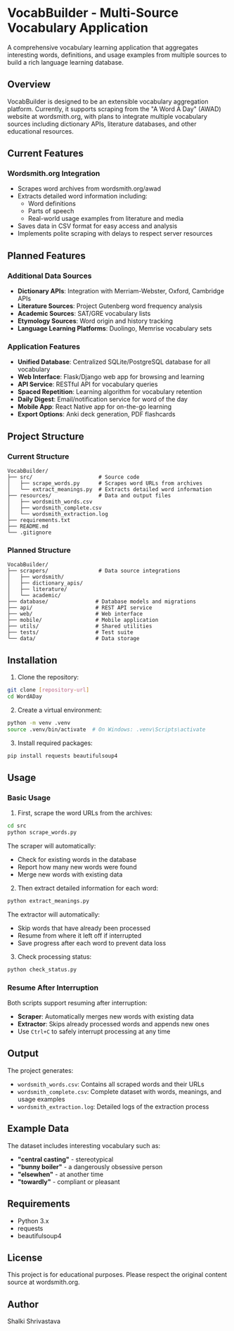 # VocabBuilder - Multi-Source Vocabulary Application

A comprehensive vocabulary learning application that aggregates interesting words, definitions, and usage examples from multiple sources to build a rich language learning database.

## Overview

VocabBuilder is designed to be an extensible vocabulary aggregation platform. Currently, it supports scraping from the "A Word A Day" (AWAD) website at wordsmith.org, with plans to integrate multiple vocabulary sources including dictionary APIs, literature databases, and other educational resources.

## Current Features

### Wordsmith.org Integration
- Scrapes word archives from wordsmith.org/awad
- Extracts detailed word information including:
  - Word definitions
  - Parts of speech
  - Real-world usage examples from literature and media
- Saves data in CSV format for easy access and analysis
- Implements polite scraping with delays to respect server resources

## Planned Features

### Additional Data Sources
- **Dictionary APIs**: Integration with Merriam-Webster, Oxford, Cambridge APIs
- **Literature Sources**: Project Gutenberg word frequency analysis
- **Academic Sources**: SAT/GRE vocabulary lists
- **Etymology Sources**: Word origin and history tracking
- **Language Learning Platforms**: Duolingo, Memrise vocabulary sets

### Application Features
- **Unified Database**: Centralized SQLite/PostgreSQL database for all vocabulary
- **Web Interface**: Flask/Django web app for browsing and learning
- **API Service**: RESTful API for vocabulary queries
- **Spaced Repetition**: Learning algorithm for vocabulary retention
- **Daily Digest**: Email/notification service for word of the day
- **Mobile App**: React Native app for on-the-go learning
- **Export Options**: Anki deck generation, PDF flashcards

## Project Structure

### Current Structure
```
VocabBuilder/
├── src/                     # Source code
│   ├── scrape_words.py      # Scrapes word URLs from archives
│   └── extract_meanings.py  # Extracts detailed word information
├── resources/               # Data and output files
│   ├── wordsmith_words.csv
│   ├── wordsmith_complete.csv
│   └── wordsmith_extraction.log
├── requirements.txt
├── README.md
└── .gitignore
```

### Planned Structure
```
VocabBuilder/
├── scrapers/                # Data source integrations
│   ├── wordsmith/
│   ├── dictionary_apis/
│   ├── literature/
│   └── academic/
├── database/               # Database models and migrations
├── api/                    # REST API service
├── web/                    # Web interface
├── mobile/                 # Mobile application
├── utils/                  # Shared utilities
├── tests/                  # Test suite
└── data/                   # Data storage
```

## Installation

1. Clone the repository:
```bash
git clone [repository-url]
cd WordADay
```

2. Create a virtual environment:
```bash
python -m venv .venv
source .venv/bin/activate  # On Windows: .venv\Scripts\activate
```

3. Install required packages:
```bash
pip install requests beautifulsoup4
```

## Usage

### Basic Usage

1. First, scrape the word URLs from the archives:
```bash
cd src
python scrape_words.py
```
The scraper will automatically:
- Check for existing words in the database
- Report how many new words were found
- Merge new words with existing data

2. Then extract detailed information for each word:
```bash
python extract_meanings.py
```
The extractor will automatically:
- Skip words that have already been processed
- Resume from where it left off if interrupted
- Save progress after each word to prevent data loss

3. Check processing status:
```bash
python check_status.py
```

### Resume After Interruption

Both scripts support resuming after interruption:
- **Scraper**: Automatically merges new words with existing data
- **Extractor**: Skips already processed words and appends new ones
- Use `Ctrl+C` to safely interrupt processing at any time

## Output

The project generates:
- `wordsmith_words.csv`: Contains all scraped words and their URLs
- `wordsmith_complete.csv`: Complete dataset with words, meanings, and usage examples
- `wordsmith_extraction.log`: Detailed logs of the extraction process

## Example Data

The dataset includes interesting vocabulary such as:
- **"central casting"** - stereotypical
- **"bunny boiler"** - a dangerously obsessive person
- **"elsewhen"** - at another time
- **"towardly"** - compliant or pleasant

## Requirements

- Python 3.x
- requests
- beautifulsoup4

## License

This project is for educational purposes. Please respect the original content source at wordsmith.org.

## Author

Shalki Shrivastava
